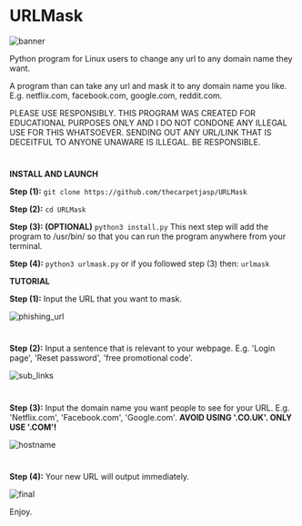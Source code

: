 # URLMask
![banner](https://user-images.githubusercontent.com/71789855/140201086-b9e55c8d-be96-4b99-bea7-2521ab37a605.png)


Python program for Linux users to change any url to any domain name they want.


A program than can take any url and mask it to any domain name you like. E.g. netflix.com, facebook.com, google.com, reddit.com.

PLEASE USE RESPONSIBLY. THIS PROGRAM WAS CREATED FOR EDUCATIONAL PURPOSES ONLY AND I DO NOT CONDONE ANY ILLEGAL USE FOR THIS WHATSOEVER.
SENDING OUT ANY URL/LINK THAT IS DECEITFUL TO ANYONE UNAWARE IS ILLEGAL. BE RESPONSIBLE.






#


**INSTALL AND LAUNCH**

**Step (1):**
`git clone https://github.com/thecarpetjasp/URLMask`



**Step (2):**
`cd URLMask`


**Step (3): (OPTIONAL)**
`python3 install.py`
This next step will add the program to /usr/bin/ so that you can run the program anywhere from your terminal.


**Step (4):**
`python3 urlmask.py`
or if you followed step (3) then:
`urlmask`






**TUTORIAL**

**Step (1):**
Input the URL that you want to mask.

![phishing_url](https://user-images.githubusercontent.com/71789855/140201092-218a6290-2cc5-4005-af5c-f17d99f282f2.png)

#

**Step (2):**
Input a sentence that is relevant to your webpage. E.g. 'Login page', 'Reset password', 'free promotional code'.

![sub_links](https://user-images.githubusercontent.com/71789855/140201094-1e6d6913-6e58-4916-b844-164000250406.png)

#

**Step (3):**
Input the domain name you want people to see for your URL. E.g. 'Netflix.com', 'Facebook.com', 'Google.com'.
**AVOID USING '.CO.UK'. ONLY USE '.COM'!**

![hostname](https://user-images.githubusercontent.com/71789855/140201090-bbb0a1a3-b094-4171-96a1-be2dcf453802.png)

#

**Step (4):**
Your new URL will output immediately.

![final](https://user-images.githubusercontent.com/71789855/140201087-527baa95-13c8-426a-9864-92274219584a.png)




Enjoy.
